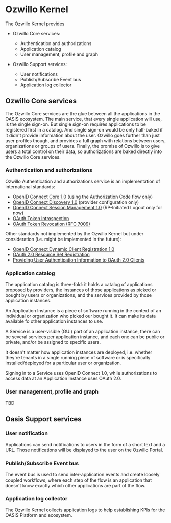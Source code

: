 Ozwillo Kernel
============

The Ozwillo Kernel provides

* Ozwillo Core services:
    - Authentication and authorizations
    - Application catalog
    - User management, profile and graph

* Ozwillo Support services:
    - User notifications
    - Publish/Subscribe Event bus
    - Application log collector

Ozwillo Core services
-------------------

The Ozwillo Core services are the glue between all the applications in the OASIS ecosystem.
The main service, that every single application will use, is the single sign-on.
But single sign-on requires applications to be registered first in a catalog.
And single sign-on would be only half-baked if it didn't provide information about the user.
Ozwillo goes further than just user profiles though, and provides a full graph
with relations between users, organizations or groups of users.
Finally, the promise of Ozwillo is to give users a total control on their data,
so authorizations are baked directly into the Ozwillo Core services.

### Authentication and authorizations

Ozwillo Authentication and authorizations service is an implementation of international standards:

* [OpenID Connect Core 1.0](https://openid.net/specs/openid-connect-core-1_0.html) (using the Authorization Code flow only)
* [OpenID Connect Discovery 1.0](https://openid.net/specs/openid-connect-discovery-1_0.html#ProviderConfig) (provider configuration only)
* [OpenID Connect Session Management 1.0](https://openid.net/specs/openid-connect-session-1_0.html) (RP-Initiated Logout only for now)
* [OAuth Token Introspection](https://tools.ietf.org/html/draft-richer-oauth-introspection)
* [OAuth Token Revocation (RFC 7009)](https://tools.ietf.org/html/rfc7009)

Other standards not implemented by the Ozwillo Kernel but under consideration (i.e. might be implemented in the future):

* [OpenID Connect Dynamic Client Registration 1.0](https://openid.net/specs/openid-connect-registration-1_0.html)
* [OAuth 2.0 Resource Set Registration](https://tools.ietf.org/html/draft-hardjono-oauth-resource-reg)
* [Providing User Authentication Information to OAuth 2.0 Clients](http://tools.ietf.org/html/draft-hunt-oauth-v2-user-a4c)

### Application catalog

The application catalog is three-fold: it holds a catalog of applications proposed by providers,
the instances of those applications as picked or bought by users or organizations,
and the services provided by those application instances.

An Application Instance is a piece of software running in the context of an individual or organization who picked our bought it.
It can make its data available fo other application instances to use.

A Service is a user-visible (GUI) part of an application instance,
there can be several services per application instance,
and each one can be public or private,
and/or be assigned to specific users.

It doesn't matter how application instances are deployed, i.e. whether they're tenants in a
single running piece of software or is specifically installed/deployed for a particular
user or organization.

Signing in to a Service uses OpenID Connect 1.0,
while authorizations to access data at an Application Instance uses OAuth 2.0. 

### User management, profile and graph

TBD

Oasis Support services
----------------------

### User notification

Applications can send notifications to users in the form of a short text and a URL.
Those notifications will be displayed to the user on the Ozwillo Portal.

### Publish/Subscribe Event bus

The event bus is used to send inter-application events and create loosely coupled workflows,
where each step of the flow is an application that doesn't know exactly which other applications are part of the flow.

### Application log collector

The Ozwillo Kernel collects application logs to help establishing KPIs for the OASIS Platform and ecosystem.

